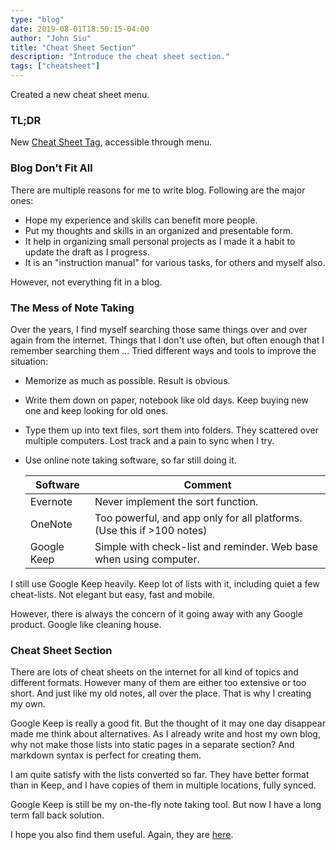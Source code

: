 ```yaml
---
type: "blog"
date: 2019-08-01T18:50:15-04:00
author: "John Siu"
title: "Cheat Sheet Section"
description: "Introduce the cheat sheet section."
tags: ["cheatsheet"]
---
```

Created a new cheat sheet menu.
<!--more-->

### TL;DR

New [Cheat Sheet Tag](/tags/cheatsheet/), accessible through menu.

### Blog Don't Fit All

There are multiple reasons for me to write blog. Following are the major ones:

- Hope my experience and skills can benefit more people.
- Put my thoughts and skills in an organized and presentable form.
- It help in organizing small personal projects as I made it a habit to update the draft as I progress.
- It is an "instruction manual" for various tasks, for others and myself also.

However, not everything fit in a blog.

### The Mess of Note Taking

Over the years, I find myself searching those same things over and over again from the internet. Things that I don't use often, but often enough that I remember searching them ... Tried different ways and tools to improve the situation:

- Memorize as much as possible. Result is obvious.
- Write them down on paper, notebook like old days. Keep buying new one and keep looking for old ones.
- Type them up into text files, sort them into folders. They scattered over multiple computers. Lost track and a pain to sync when I try.
- Use online note taking software, so far still doing it.

    |Software|Comment|
    |---|---|
    Evernote|Never implement the sort function.
    OneNote|Too powerful, and app only for all platforms. (Use this if >100 notes)
    Google Keep|Simple with check-list and reminder. Web base when using computer.

I still use Google Keep heavily. Keep lot of lists with it, including quiet a few cheat-lists. Not elegant but easy, fast and mobile.

However, there is always the concern of it going away with any Google product. Google like cleaning house.

### Cheat Sheet Section

There are lots of cheat sheets on the internet for all kind of topics and different formats. However many of them are either too extensive or too short. And just like my old notes, all over the place. That is why I creating my own.

Google Keep is really a good fit. But the thought of it may one day disappear made me think about alternatives. As I already write and host my own blog, why not make those lists into static pages in a separate section? And markdown syntax is perfect for creating them.

I am quite satisfy with the lists converted so far. They have better format than in Keep, and I have copies of them in multiple locations, fully synced.

Google Keep is still be my on-the-fly note taking tool. But now I have a long term fall back solution.

I hope you also find them useful. Again, they are [here](/tags/cheatsheet/).